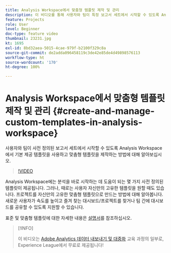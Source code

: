 ```yaml
---
title: Analysis Workspace에서 맞춤형 템플릿 제작 및 관리
description: 이 비디오를 통해 사용자와 팀이 특정 보고서 세트에서 시작할 수 있도록 Analysis Workspace에서 맞춤형 템플릿을 제작하는 방법에 대해 알아보십시오.
feature: Projects
role: User
level: Beginner
doc-type: feature video
thumbnail: 23231.jpg
kt: 1695
exl-id: 8bd32aea-5015-4cae-979f-b2100f329c8a
source-git-commit: de2adda096458119c3de42e85de4d49898576113
workflow-type: ht
source-wordcount: '170'
ht-degree: 100%

---
```


# Analysis Workspace에서 맞춤형 템플릿 제작 및 관리 {#create-and-manage-custom-templates-in-analysis-workspace}

사용자와 팀이 사전 정의된 보고서 세트에서 시작할 수 있도록 Analysis Workspace에서 기본 제공 템플릿을 사용하고 맞춤형 템플릿을 제작하는 방법에 대해 알아보십시오.

>[!VIDEO](https://video.tv.adobe.com/v/23231/?quality=12)

Analysis Workspace에는 분석을 바로 시작하는 데 도움이 되는 몇 가지 사전 정의된 템플릿이 제공됩니다. 그러나, 때로는 사용자 자신만의 고유한 템플릿을 원할 때도 있습니다. 프로젝트를 자신만의 고유한 맞춤형 템플릿으로 만드는 방법에 대해 알아봅니다. 새로운 사용자가 속도를 높이고 즐겨 찾는 대시보드/프로젝트를 찾거나 팀 간에 대시보드를 공유할 수 있도록 지원할 수 있습니다.

표준 및 맞춤형 템플릿에 대한 자세한 내용은 [설명서](https://experienceleague.adobe.com/docs/analytics/analyze/analysis-workspace/build-workspace-project/starter-projects.html)를 참조하십시오.

>[!INFO]
>
> 이 비디오는 [Adobe Analytics 데이터 내보내기 및 대중화](https://experienceleague.adobe.com/?recommended=Analytics-A-1-2022.1.democratizing) 교육 과정의 일부로, Experience League에서 무료로 제공됩니다!

